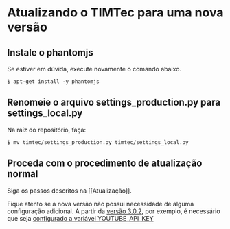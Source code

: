 # Atualizando o TIMTec para uma nova versão

## Instale o phantomjs

Se estiver em dúvida, execute novamente o comando abaixo.

```
$ apt-get install -y phantomjs
```

## Renomeie o arquivo settings_production.py para settings_local.py

Na raíz do repositório, faça:
```
$ mv timtec/settings_production.py timtec/settings_local.py
```

## Proceda com o procedimento de atualização normal

Siga os passos descritos na [[Atualização]].

Fique atento se a nova versão não possui necessidade de alguma configuração adicional. A partir da [versão 3.0.2](https://github.com/hacklabr/timtec/releases/tag/v3.0.2), por exemplo, é necessário que seja [configurado a variável YOUTUBE_API_KEY](https://github.com/hacklabr/timtec/wiki/Configura%C3%A7%C3%A3o#configura%C3%A7%C3%A3o-da-chave-da-api-do-youtube)

